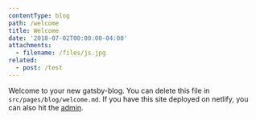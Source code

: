 ```yaml
---
contentType: blog
path: /welcome
title: Welcome
date: '2018-07-02T00:00:00-04:00'
attachments:
  - filename: /files/js.jpg
related:
  - post: /test
---
```

Welcome to your new gatsby-blog. You can delete this file in `src/pages/blog/welcome.md`. If you have this site deployed on netlify, you can also hit the [admin](/admin).
